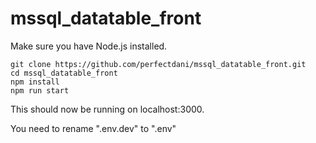 # mssql_datatable_front

Make sure you have Node.js installed.

    git clone https://github.com/perfectdani/mssql_datatable_front.git
    cd mssql_datatable_front
    npm install
    npm run start

This should now be running on localhost:3000.

You need to rename ".env.dev" to ".env"